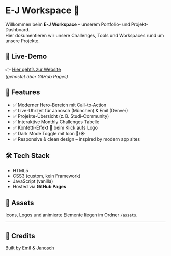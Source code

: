 # E-J Workspace 🚀

Willkommen beim **E-J Workspace** – unserem Portfolio- und Projekt-Dashboard.  
Hier dokumentieren wir unsere Challenges, Tools und Workspaces rund um unsere Projekte.

## 🔗 Live-Demo

👉 [Hier geht’s zur Website](https://devnosch.github.io/e-j-workspace/)  
*(gehostet über GitHub Pages)*

## 📌 Features

- ✅ Moderner Hero-Bereich mit Call-to-Action
- ✅ Live-Uhrzeit für Janosch (München) & Emil (Denver)
- ✅ Projekte-Übersicht (z. B. Studi-Community)
- ✅ Interaktive Monthly Challenges Tabelle
- ✅ Konfetti-Effekt 🎉 beim Klick aufs Logo
- ✅ Dark Mode Toggle mit Icon 🌙/☀️
- ✅ Responsive & clean design – inspired by modern app sites

## 🛠 Tech Stack

- HTML5
- CSS3 (custom, kein Framework)
- JavaScript (vanilla)
- Hosted via **GitHub Pages**

## 📁 Assets

Icons, Logos und animierte Elemente liegen im Ordner `/assets`.

---

## 🤝 Credits

Built by [Emil]() & [Janosch](https://github.com/Devnosch)  
